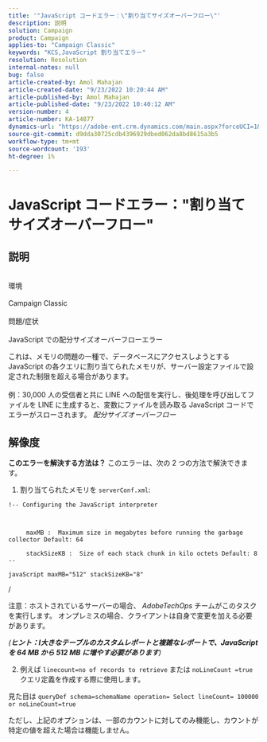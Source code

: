 ```yaml
---
title: '"JavaScript コードエラー：\"割り当てサイズオーバーフロー\"'
description: 説明
solution: Campaign
product: Campaign
applies-to: "Campaign Classic"
keywords: "KCS,JavaScript 割り当てエラー"
resolution: Resolution
internal-notes: null
bug: false
article-created-by: Amol Mahajan
article-created-date: "9/23/2022 10:20:44 AM"
article-published-by: Amol Mahajan
article-published-date: "9/23/2022 10:40:12 AM"
version-number: 4
article-number: KA-14877
dynamics-url: "https://adobe-ent.crm.dynamics.com/main.aspx?forceUCI=1&pagetype=entityrecord&etn=knowledgearticle&id=c77d085e-293b-ed11-9db0-000d3a5c1bcc"
source-git-commit: d9dda30725cdb4396929dbed062da8bd8615a3b5
workflow-type: tm+mt
source-wordcount: '193'
ht-degree: 1%

---
```


# JavaScript コードエラー：&quot;割り当てサイズオーバーフロー&quot;

## 説明

<br>環境<br><br>
Campaign Classic
<br><br>問題/症状<br><br>
JavaScript での配分サイズオーバーフローエラー

これは、メモリの問題の一種で、データベースにアクセスしようとする JavaScript の各クエリに割り当てられたメモリが、サーバー設定ファイルで設定された制限を超える場合があります。
<br><br>例：30,000 人の受信者と共に LINE への配信を実行し、後処理を呼び出してファイルを LINE に生成すると、変数にファイルを読み取る JavaScript コードでエラーがスローされます。 *配分サイズオーバーフロー*









## 解像度

<b>このエラーを解決する方法は？</b>
このエラーは、次の 2 つの方法で解決できます。

1. 割り当てられたメモリを `serverConf.xml`:




```
!-- Configuring the JavaScript interpreter
```


` `

`     maxMB :  Maximum size in megabytes before running the garbage collector Default: 64`

`     stackSizeKB :  Size of each stack chunk in kilo octets Default: 8 --`

`javaScript maxMB="512" stackSizeKB="8"`



/



注意：ホストされているサーバーの場合、 *AdobeTechOps* チームがこのタスクを実行します。 オンプレミスの場合、クライアントは自身で変更を加える必要があります。



*(<b>ヒント：I</b><b>大きなテーブルのカスタムレポートと複雑なレポートで、JavaScript を 64 MB から 512 MB に増やす必要があります</b>)*



2. 例えば `linecount=no of records to retrieve` または `noLineCount =true` クエリ定義を作成する際に使用します。

見た目は `queryDef schema=schemaName operation= Select lineCount= 100000 or noLineCount=true`

ただし、上記のオプションは、一部のカウントに対してのみ機能し、カウントが特定の値を超えた場合は機能しません。
